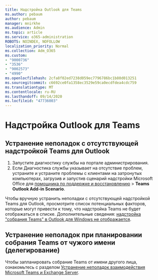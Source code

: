 ```yaml
---
title: Надстройка Outlook для Teams
ms.author: pebaum
author: pebaum
manager: mnirkhe
ms.audience: Admin
ms.topic: article
ms.service: o365-administration
ROBOTS: NOINDEX, NOFOLLOW
localization_priority: Normal
ms.collection: Adm_O365
ms.custom:
- "9000736"
- "3536"
- "9002573"
- "4990"
ms.openlocfilehash: 2cfa8f02ed7238d059ec7796786bc1b80d013251
ms.sourcegitcommit: c6692ce0fa1358ec3529e59ca0ecdfdea4cdc759
ms.translationtype: MT
ms.contentlocale: ru-RU
ms.lasthandoff: 09/14/2020
ms.locfileid: "47736003"
---
```

# <a name="teams-outlook-add-in"></a>Надстройка Outlook для Teams

## <a name="to-troubleshoot-a-missing-teams-outlook-add-in"></a>Устранение неполадок с отсутствующей надстройкой Teams для Outlook

1. Запустите диагностику службы на портале администрирования. 
2. Если Диагностика службы указывает на отсутствие проблем, устраните и устраните проблемы с клиентами на затронутых компьютерах, загрузив и запустив сценарий надстройки Microsoft Office для [помощника по поддержке и восстановлению](https://aka.ms/SaRA-TeamsAddInScenario)  >  **Teams Outlook Add-in Scenario**.

Чтобы вручную устранить неполадки с отсутствующей надстройкой Teams для Outlook, просмотрите список потенциальных факторов, которые могут привести к тому, что надстройка Teams не будет отображаться в списке. Дополнительные сведения: [надстройка "собрания Teams" в Outlook для Windows не отображается](https://docs.microsoft.com/microsoftteams/teams-add-in-for-outlook#teams-meeting-add-in-in-outlook-for-windows-does-not-show).

## <a name="to-troubleshoot-scheduling-a-teams-meeting-on-behalf-of-someone-else-delegate"></a>Устранение неполадок при планировании собрания Teams от чужого имени (делегирование)

Чтобы запланировать собрание Teams от имени другого лица, ознакомьтесь с разделом [Устранение неполадок взаимодействия Microsoft Teams и Exchange Server](https://docs.microsoft.com/microsoftteams/troubleshoot/known-issues/teams-exchange-interaction-issue).
